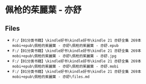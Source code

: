 # 佩枪的茱麗葉 - 亦舒

## Files

- `F:/【01分类书籍】\kindle好书\kindle好书\kindle 21 亦舒全集 269本 mobi+epub\佩枪的茱麗葉 - 亦舒\佩枪的茱麗葉 - 亦舒.epub`
- `F:/【01分类书籍】\kindle好书\kindle好书\kindle 21 亦舒全集 269本 mobi+epub\佩枪的茱麗葉 - 亦舒\佩枪的茱麗葉 - 亦舒.jpg`
- `F:/【01分类书籍】\kindle好书\kindle好书\kindle 21 亦舒全集 269本 mobi+epub\佩枪的茱麗葉 - 亦舒\佩枪的茱麗葉 - 亦舒.mobi`
- `F:/【01分类书籍】\kindle好书\kindle好书\kindle 21 亦舒全集 269本 mobi+epub\佩枪的茱麗葉 - 亦舒\files.md`
